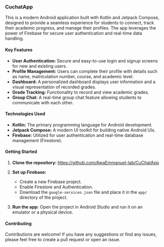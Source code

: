 ### CuchatApp

This is a modern Android application built with Kotlin and Jetpack Compose, designed to provide a seamless experience for students to connect, track their academic progress, and manage their profiles. The app leverages the power of Firebase for secure user authentication and real-time data handling.

#### Key Features

  * **User Authentication:** Secure and easy-to-use login and signup screens for new and existing users.
  * **Profile Management:** Users can complete their profile with details such as name, matriculation number, course, and academic level.
  * **Dashboard:** A personalized dashboard displays user information and a visual representation of recorded grades.
  * **Grade Tracking:** Functionality to record and view academic grades.
  * **Group Chat:** A real-time group chat feature allowing students to communicate with each other.

#### Technologies Used

  * **Kotlin:** The primary programming language for Android development.
  * **Jetpack Compose:** A modern UI toolkit for building native Android UIs.
  * **Firebase:** Utilized for user authentication and real-time database management (Firestore).



#### Getting Started

1.  **Clone the repository:**
    https://github.com/AwaEmmanuel-lab/CuChatApp
    
3.  **Set up Firebase:**
      * Create a new Firebase project.
      * Enable Firestore and Authentication.
      * Download the `google-services.json` file and place it in the `app/` directory of the project.
4.  **Run the app:** Open the project in Android Studio and run it on an emulator or a physical device.

#### Contributing

Contributions are welcome\! If you have any suggestions or find any issues, please feel free to create a pull request or open an issue.
